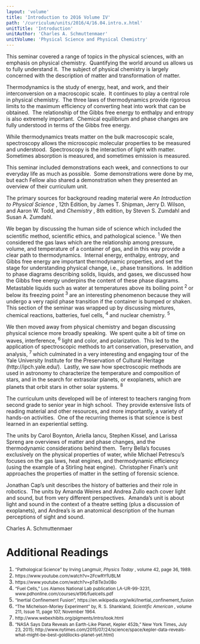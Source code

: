 ```yaml
---
layout: 'volume'
title: 'Introduction to 2016 Volume IV'
path: '/curriculum/units/2016/4/16.04.intro.x.html'
unitTitle: 'Introduction'
unitAuthor: 'Charles A. Schmuttenmaer'
unitVolume: 'Physical Science and Physical Chemistry'
---
```


<main>
 <p>
  This seminar covered a range of topics in the physical sciences, with an emphasis on physical chemistry.  Quantifying the world around us allows us to fully understand it.  The subject of physical chemistry is largely concerned with the description of matter and transformation of matter.
 </p>
 <p>
  Thermodynamics is the study of energy, heat, and work, and their interconversion on a macroscopic scale.  It continues to play a central role in physical chemistry.  The three laws of thermodynamics provide rigorous limits to the maximum efficiency of converting heat into work that can be obtained.  The relationship of the Gibbs free energy to enthalpy and entropy is also extremely important.  Chemical equilibrium and phase changes are fully understood in terms of the Gibbs free energy.
 </p>
 <p>
  While thermodynamics treats matter on the bulk macroscopic scale, spectroscopy allows the microscopic molecular properties to be measured and understood.  Spectroscopy is the interaction of light with matter.  Sometimes absorption is measured, and sometimes emission is measured.
 </p>
 <p>
  This seminar included demonstrations each week, and connections to our everyday life as much as possible.  Some demonstrations were done by me, but each Fellow also shared a demonstration when they presented an overview of their curriculum unit.
 </p>
 <p>
  The primary sources for background reading material were
  <em>
   An Introduction to Physical Science
  </em>
  , 12th Edition, by James T. Shipman, Jerry D. Wilson, and Aaron W. Todd, and
  <em>
   Chemistry
  </em>
  , 8th edition, by Steven S. Zumdahl and Susan A. Zumdahl.
 </p>
 <p>
  We began by discussing the human side of science which included the scientific method, scientific ethics, and pathological science.
  <sup>
   1
  </sup>
  We then considered the gas laws which are the relationship among pressure, volume, and temperature of a container of gas, and in this way provide a clear path to thermodynamics.  Internal energy, enthalpy, entropy, and Gibbs free energy are important thermodynamic properties, and set the stage for understanding physical change, i.e., phase transitions.  In addition to phase diagrams describing solids, liquids, and gases, we discussed how the Gibbs free energy underpins the content of these phase diagrams.  Metastable liquids such as water at temperatures above its boiling point
  <sup>
   2
  </sup>
  or below its freezing point
  <sup>
   3
  </sup>
  are an interesting phenomenon because they will undergo a very rapid phase transition if the container is bumped or shaken.  This section of the seminar was wrapped up by discussing mixtures, chemical reactions, batteries, fuel cells,
  <sup>
   4
  </sup>
  and nuclear chemistry.
  <sup>
   5
  </sup>
 </p>
 <p>
  We then moved away from physical chemistry and began discussing physical science more broadly speaking.  We spent quite a bit of time on waves, interference,
  <sup>
   6
  </sup>
  light and color, and polarization.  This led to the application of spectroscopic methods to art conservation, preservation, and analysis,
  <sup>
   7
  </sup>
  which culminated in a very interesting and engaging tour of the Yale University Institute for the Preservation of Cultural Heritage (http://ipch.yale.edu/).  Lastly, we saw how spectroscopic methods are used in astronomy to characterize the temperature and composition of stars, and in the search for extrasolar planets, or exoplanets, which are planets that orbit stars in other solar systems.
  <sup>
   8
  </sup>
 </p>
 <p>
  The curriculum units developed will be of interest to teachers ranging from second grade to senior year in high school.  They provide extensive lists of reading material and other resources, and more importantly, a variety of hands-on activities.  One of the recurring themes is that science is best learned in an experiential setting.
 </p>
 <p>
  The units by Carol Boynton, Ariella Iancu, Stephen Kissel, and Larissa Spreng are overviews of matter and phase changes, and the thermodynamic considerations behind them.  Terry Bella’s focuses exclusively on the physical properties of water, while Michael Petrescu’s focuses on the gas laws, heat engines, and thermodynamic efficiency (using the example of a Stirling heat engine).  Christopher Finan’s unit approaches the properties of matter in the setting of forensic science.
 </p>
 <p>
  Jonathan Cap’s unit describes the history of batteries and their role in robotics.  The units by Amanda Weires and Andrea Zullo each cover light and sound, but from very different perspectives.  Amanda’s unit is about light and sound in the context of a theatre setting (plus a discussion of exoplanets), and Andrea’s is an anatomical description of the human perceptions of sight and sound.
 </p>
 <p>
  Charles A. Schmuttenmaer
 </p>
 <h1>
  Additional Readings
 </h1>
 <ol>
  <li>
   <small>
    “Pathological Science” by Irving Langmuir,
    <em>
     Physics Today
    </em>
    , volume 42, page 36, 1989.
   </small>
  </li>
  <li>
   <small>
    https://www.youtube.com/watch?v=2FcwRYfUBLM
   </small>
  </li>
  <li>
   <small>
    https://www.youtube.com/watch?v=pTdiTe3x0Bo
   </small>
  </li>
  <li>
   <small>
    “Fuel Cells,” Los Alamos National Lab publication LA-UR-99-3231, www.pdhonline.com/courses/e196/fuelcells.pdf
   </small>
  </li>
  <li>
   <small>
    “Inertial Confinement Fusion”, https://en.wikipedia.org/wiki/Inertial_confinement_fusion
   </small>
  </li>
  <li>
   <small>
    “The Michelson-Morley Experiment” by, R. S. Shankland,
    <em>
     Scientific American
    </em>
    , volume 211, Issue 11, page 107, November 1964.
   </small>
  </li>
  <li>
   <small>
    http://www.webexhibits.org/pigments/intro/look.html
   </small>
  </li>
  <li>
   <small>
    “NASA Says Data Reveals an Earth-Like Planet, Kepler 452b,” New York Times, July 23, 2015; http://www.nytimes.com/2015/07/24/science/space/kepler-data-reveals-what-might-be-best-goldilocks-planet-yet.html)
   </small>
  </li>
 </ol>
</main>
